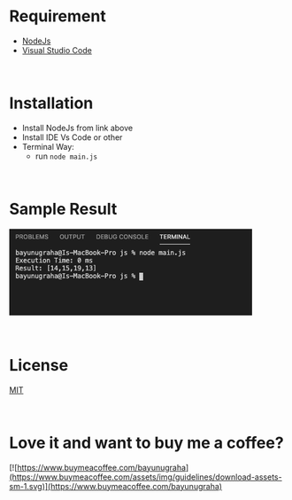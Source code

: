 # Requirement

- [NodeJs](https://nodejs.org/en/)
- [Visual Studio Code](https://code.visualstudio.com/download)

<br>

# Installation

- Install NodeJs from link above
- Install IDE Vs Code or other
- Terminal Way:
  - run `node main.js`

<br>

# Sample Result

![Result](./Result.png)

<br>

# License

[MIT](../../LICENSE)

<br>

# Love it and want to buy me a coffee?

[![https://www.buymeacoffee.com/bayunugraha](https://www.buymeacoffee.com/assets/img/guidelines/download-assets-sm-1.svg)](https://www.buymeacoffee.com/bayunugraha)
